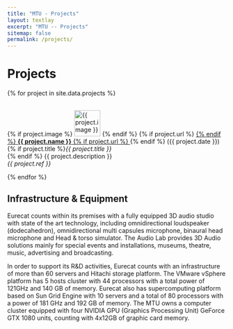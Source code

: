 ```yaml
---
title: "MTU - Projects"
layout: textlay
excerpt: "MTU -- Projects"
sitemap: false
permalink: /projects/
---
```



# Projects


{% for project in site.data.projects %}

  <br/>
  {% if project.image %}
  <img src="{{ site.url }}{{ site.baseurl }}/assets/projects/{{ project.image }}" alt="{{ project.image }}" style="height:60px">
  {% endif %} 
  {% if project.url %}
  <a href="{{ project.url }}">
  {% endif %} <b>{{ project.name }}</b> {% if project.url %}  </a> {% endif %}  ({{ project.date }})<br/>
  {% if project.title %}<em>{{ project.title }}</em><br />{% endif %}
  {{ project.description }}<br />
  <em>{{ project.ref }}</em>

{% endfor %}



## Infrastructure & Equipment  

Eurecat counts within its premises with a fully equipped 3D audio studio with state of the art technology, including omnidirectional loudspeaker (dodecahedron), omnidirectional multi capsules microphone, binaural head microphone and Head & torso simulator. The Audio Lab provides 3D Audio solutions mainly for special events and installations, museums, theatre, music, advertising and broadcasting. 

 
In order to support its R&D activities, Eurecat counts with an infrastructure of more than 60 servers and Hitachi storage platform. The VMware vSphere platform has 5 hosts cluster with 44 processors with a total power of 121GHz and 140 GB of memory. Eurecat also has supercomputing platform based on Sun Grid Engine with 10 servers and a total of 80 processors with a power of 181 GHz and 192 GB of memory. The MTU owns a computer cluster equipped with four NVIDIA GPU (Graphics Processing Unit) GeForce GTX 1080 units, counting with 4x12GB of graphic card memory.

<br>